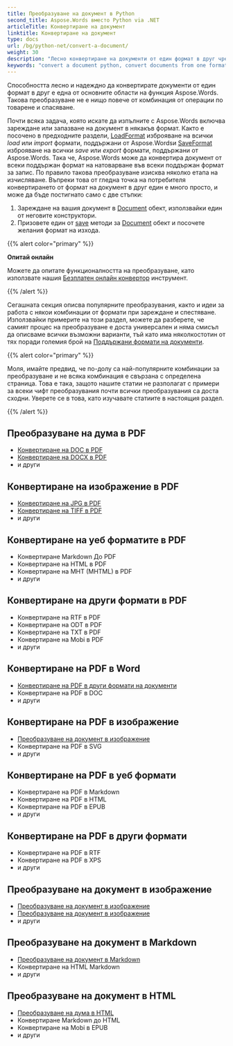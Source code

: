 ```yaml
---
title: Преобразуване на документ в Python
second_title: Aspose.Words вместо Python via .NET
articleTitle: Конвертиране на документ
linktitle: Конвертиране на документ
type: docs
url: /bg/python-net/convert-a-document/
weight: 30
description: "Лесно конвертиране на документи от един формат в друг чрез използване Python. Можете да работите с всички най-популярни формати като Microsoft Word формати като DOCX или DOC, формати с отворен документ като OTT или OTT, уеб формати като HTML или XHTML, текстови формати като MarkDown или TXT, и други."
keywords: "convert a document python, convert documents from one format to another python, convert to markdown python, convert pdf to docx python, convert docx to pdf python, convert doc to pdf python, convert a document Aspose for Python"
---
```


Способността лесно и надеждно да конвертирате документи от един формат в друг е една от основните области на функция Aspose.Words. Такова преобразуване не е нищо повече от комбинация от операции по товарене и спасяване.

Почти всяка задача, която искате да изпълните с Aspose.Words включва зареждане или запазване на документ в някакъв формат. Както е посочено в предходните раздели, [LoadFormat](https://reference.aspose.com/words/python-net/aspose.words/loadformat/) изброяване на всички *load* или *import* формати, поддържани от Aspose.Wordsи [SaveFormat](https://reference.aspose.com/words/python-net/aspose.words/saveformat/) изброяване на всички *save* или *export* формати, поддържани от Aspose.Words. Така че, Aspose.Words може да конвертира документ от всеки поддържан формат на натоварване във всеки поддържан формат за запис. По правило такова преобразуване изисква няколко етапа на изчисляване. Въпреки това от гледна точка на потребителя конвертирането от формат на документ в друг един е много просто, и може да бъде постигнато само с две стъпки:

1. Зареждане на вашия документ в [Document](https://reference.aspose.com/words/python-net/aspose.words/document/) обект, използвайки един от неговите конструктори.
1. Призовете един от [save](https://reference.aspose.com/words/python-net/aspose.words/document/save/) методи за [Document](https://reference.aspose.com/words/python-net/aspose.words/document/) обект и посочете желания формат на изхода.

{{% alert color="primary" %}}

**Опитай онлайн**

Можете да опитате функционалността на преобразуване, като използвате нашия [Безплатен онлайн конвертор](https://products.aspose.app/words/conversion) инструмент.

{{% /alert %}}

Сегашната секция описва популярните преобразувания, както и идеи за работа с някои комбинации от формати при зареждане и спестяване. Използвайки примерите на този раздел, можете да разберете, че самият процес на преобразуване е доста универсален и няма смисъл да описваме всички възможни варианти, тъй като има няколкостотин от тях поради големия брой на [Поддържани формати на документи](/words/bg/python-net/supported-document-formats/).

{{% alert color="primary" %}}

Моля, имайте предвид, че по-долу са най-популярните комбинации за преобразуване и не всяка комбинация е свързана с определена страница. Това е така, защото нашите статии не разполагат с примери за всеки чифт преобразувания почти всички преобразувания са доста сходни. Уверете се в това, като изучавате статиите в настоящия раздел.

{{% /alert %}}

<div class="row">
	<div class="col-md-4">
		<h2>Преобразуване на дума в PDF</h2>
			<ul>
				<li><a href="/words/python-net/convert-a-document-to-pdf/#converting-doc-or-docx-to-pdf">Конвертиране на DOC в PDF</a></li>
				<li><a href="/words/python-net/convert-a-document-to-pdf/#converting-doc-or-docx-to-pdf">Конвертиране на DOCX в PDF</a></li>
				<li>и други</li>
			</ul>
		<h2>Конвертиране на изображение в PDF</h2>
			<ul>
				<li><a href="/words/python-net/convert-a-document-to-pdf/#convert-an-image-to-pdf">Конвертиране на JPG в PDF</a></li>
				<li><a href="/words/python-net/convert-a-document-to-pdf/#convert-an-image-to-pdf">Конвертиране на TIFF в PDF</a></li>
				<li>и други</li>
			</ul>
		<h2>Конвертиране на уеб форматите в PDF</h2>
			<ul>
				<li>Конвертиране Markdown До PDF</li>
				<li>Конвертиране на HTML в PDF</li>
				<li>Конвертиране на MHT (MHTML) в PDF</li>
				<li>и други</li>
			</ul>
		<h2>Конвертиране на други формати в PDF</h2>
			<ul>
				<li>Конвертиране на RTF в PDF</li>
				<li>Конвертиране на ODT в PDF</li>
				<li>Конвертиране на TXT в PDF</li>
				<li>Конвертиране на Mobi в PDF</li>
				<li>и други</li>
			</ul>
	</div>
	<div class="col-md-4">
		<h2>Конвертиране на PDF в Word</h2>
			<ul>
				<li><a href="/words/bg/python-net/convert-pdf-to-other-document-formats/">Конвертиране на PDF в други формати на документи</a></li>
        <li>Конвертиране на PDF в DOC</li>
				<li>и други</li>
			</ul>
		<h2>Конвертиране на PDF в изображение</h2>
			<ul>
				<li><a href="/words/bg/python-net/convert-a-document-to-an-image/">Преобразуване на документ в изображение</a></li>
        <li>Конвертиране на PDF в SVG</li>
				<li>и други</li>
			</ul>
		<h2>Конвертиране на PDF в уеб формати</h2>
			<ul>
        <li>Конвертиране на PDF в Markdown</li>
				<li>Конвертиране на PDF в HTML</li>
				<li>Конвертиране на PDF в EPUB</li>
				<li>и други</li>
			</ul>
		<h2>Конвертиране на PDF в други формати</h2>
			<ul>
				<li>Конвертиране на PDF в RTF</li>
				<li>Конвертиране на PDF в XPS</li>
				<li>и други</li>
			</ul>
	</div>
	<div class="col-md-4">
		<h2>Преобразуване на документ в изображение</h2>
			<ul>
				<li><a href="/words/bg/python-net/convert-a-document-to-an-image/">Преобразуване на документ в изображение</a></li>
				<li><a href="/words/bg/python-net/convert-a-document-to-an-image/">Преобразуване на документ в изображение</a></li>
				<li>и други</li>
			</ul>
		<h2>Преобразуване на документ в Markdown</h2>
			<ul>
				<li><a href="/words/bg/python-net/convert-a-document-to-markdown/">Преобразуване на документ в Markdown</a></li>
				<li>Конвертиране на HTML Markdown</li>
				<li>и други</li>
			</ul>
		<h2>Преобразуване на документ в HTML</h2>
			<ul>
				<li><a href="/words/python-net/convert-a-document-to-html-mhtml-or-epub/#convert-a-document">Преобразуване на дума в HTML</a></li>
				<li>Конвертиране Markdown до HTML</li>
				<li>Конвертиране на Mobi в EPUB</li>
				<li>и други</li>
			</ul>
	</div>
</div>